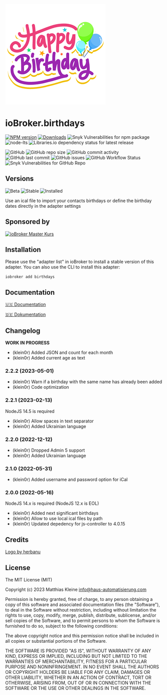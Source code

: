![Logo](admin/birthdays.png)

# ioBroker.birthdays

[![NPM version](https://img.shields.io/npm/v/iobroker.birthdays?style=flat-square)](https://www.npmjs.com/package/iobroker.birthdays)
[![Downloads](https://img.shields.io/npm/dm/iobroker.birthdays?label=npm%20downloads&style=flat-square)](https://www.npmjs.com/package/iobroker.birthdays)
![Snyk Vulnerabilities for npm package](https://img.shields.io/snyk/vulnerabilities/npm/iobroker.birthdays?label=npm%20vulnerabilities&style=flat-square)
![node-lts](https://img.shields.io/node/v-lts/iobroker.birthdays?style=flat-square)
![Libraries.io dependency status for latest release](https://img.shields.io/librariesio/release/npm/iobroker.birthdays?label=npm%20dependencies&style=flat-square)

![GitHub](https://img.shields.io/github/license/klein0r/iobroker.birthdays?style=flat-square)
![GitHub repo size](https://img.shields.io/github/repo-size/klein0r/iobroker.birthdays?logo=github&style=flat-square)
![GitHub commit activity](https://img.shields.io/github/commit-activity/m/klein0r/iobroker.birthdays?logo=github&style=flat-square)
![GitHub last commit](https://img.shields.io/github/last-commit/klein0r/iobroker.birthdays?logo=github&style=flat-square)
![GitHub issues](https://img.shields.io/github/issues/klein0r/iobroker.birthdays?logo=github&style=flat-square)
![GitHub Workflow Status](https://img.shields.io/github/actions/workflow/status/klein0r/iobroker.birthdays/test-and-release.yml?branch=master&logo=github&style=flat-square)
![Snyk Vulnerabilities for GitHub Repo](https://img.shields.io/snyk/vulnerabilities/github/klein0r/iobroker.birthdays?label=repo%20vulnerabilities&logo=github&style=flat-square)

## Versions

![Beta](https://img.shields.io/npm/v/iobroker.birthdays.svg?color=red&label=beta)
![Stable](http://iobroker.live/badges/birthdays-stable.svg)
![Installed](http://iobroker.live/badges/birthdays-installed.svg)

Use an ical file to import your contacts birthdays or define the birthday dates directly in the adapter settings

## Sponsored by

[![ioBroker Master Kurs](https://haus-automatisierung.com/images/ads/ioBroker-Kurs.png)](https://haus-automatisierung.com/iobroker-kurs/?refid=iobroker-birthdays)

## Installation

Please use the "adapter list" in ioBroker to install a stable version of this adapter. You can also use the CLI to install this adapter:

```
iobroker add birthdays
```

## Documentation

[🇺🇸 Documentation](./docs/en/README.md)

[🇩🇪 Dokumentation](./docs/de/README.md)

## Changelog

<!--
  Placeholder for the next version (at the beginning of the line):
  ### **WORK IN PROGRESS**
-->
**WORK IN PROGRESS**

* (klein0r) Added JSON and count for each month
* (klein0r) Added current age as text

### 2.2.2 (2023-05-01)

* (klein0r) Warn if a birthday with the same name has already been added
* (klein0r) Code optimization

### 2.2.1 (2023-02-13)

NodeJS 14.5 is required

* (klein0r) Allow spaces in text separator
* (klein0r) Added Ukrainian language

### 2.2.0 (2022-12-12)

* (klein0r) Dropped Admin 5 support
* (klein0r) Added Ukrainian language

### 2.1.0 (2022-05-31)

* (klein0r) Added username and password option for iCal

### 2.0.0 (2022-05-16)

NodeJS 14.x is required (NodeJS 12.x is EOL)

* (klein0r) Added next significant birthdays
* (klein0r) Allow to use local ical files by path
* (klein0r) Updated depedency for js-controller to 4.0.15

## Credits

[Logo by herbanu](https://pixabay.com/de/vectors/geburtstag-karte-cele-feier-design-3148707/)

## License

The MIT License (MIT)

Copyright (c) 2023 Matthias Kleine <info@haus-automatisierung.com>

Permission is hereby granted, free of charge, to any person obtaining a copy
of this software and associated documentation files (the "Software"), to deal
in the Software without restriction, including without limitation the rights
to use, copy, modify, merge, publish, distribute, sublicense, and/or sell
copies of the Software, and to permit persons to whom the Software is
furnished to do so, subject to the following conditions:

The above copyright notice and this permission notice shall be included in
all copies or substantial portions of the Software.

THE SOFTWARE IS PROVIDED "AS IS", WITHOUT WARRANTY OF ANY KIND, EXPRESS OR
IMPLIED, INCLUDING BUT NOT LIMITED TO THE WARRANTIES OF MERCHANTABILITY,
FITNESS FOR A PARTICULAR PURPOSE AND NONINFRINGEMENT. IN NO EVENT SHALL THE
AUTHORS OR COPYRIGHT HOLDERS BE LIABLE FOR ANY CLAIM, DAMAGES OR OTHER
LIABILITY, WHETHER IN AN ACTION OF CONTRACT, TORT OR OTHERWISE, ARISING FROM,
OUT OF OR IN CONNECTION WITH THE SOFTWARE OR THE USE OR OTHER DEALINGS IN
THE SOFTWARE.
